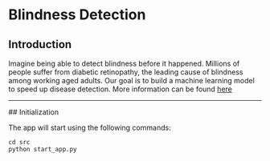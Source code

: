 # Blindness Detection

## Introduction
Imagine being able to detect blindness before it happened. Millions of people suffer from diabetic retinopathy, the leading cause of blindness among working aged adults. Our goal is to build a machine learning model to speed up disease detection. More information can be found <a href="https://www.kaggle.com/c/aptos2019-blindness-detection" target="_blank">here</a></p>

<hr />
## Initialization

The app will start using the following commands:

```
cd src
python start_app.py
```